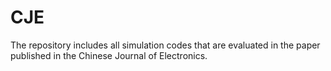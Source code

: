 # CJE
The repository includes all simulation codes that are evaluated in the paper published in  the Chinese Journal of Electronics.
